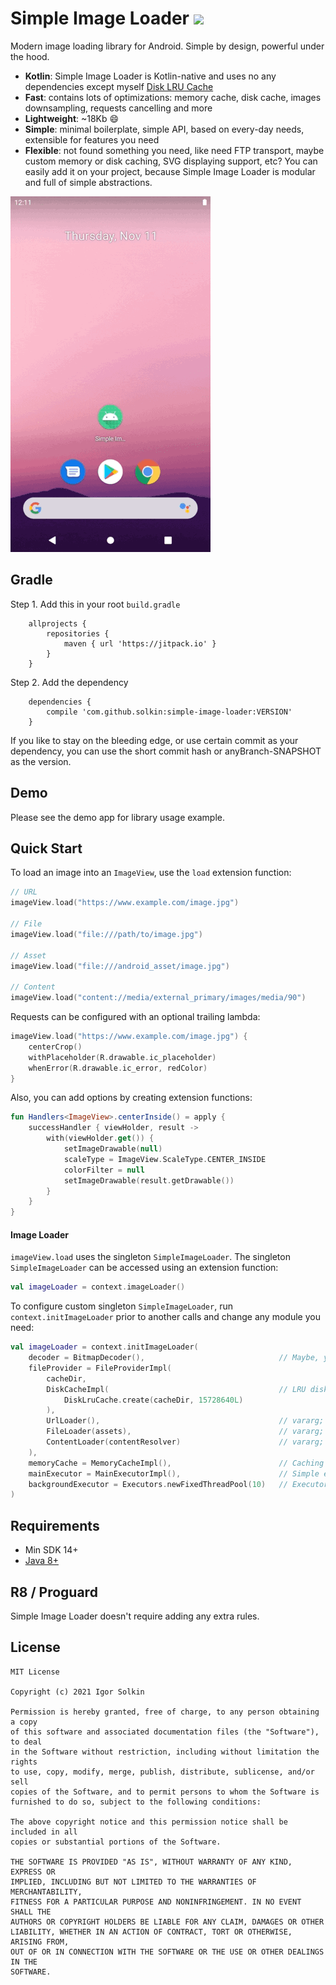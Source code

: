 # Simple Image Loader [![](https://jitpack.io/v/solkin/simple-image-loader.svg)](https://jitpack.io/#solkin/simple-image-loader)

Modern image loading library for Android. Simple by design, powerful under the hood.

- **Kotlin**: Simple Image Loader is Kotlin-native and uses no any dependencies except myself [Disk LRU Cache](https://github.com/solkin/disk-lru-cache)
- **Fast**: contains lots of optimizations: memory cache, disk cache, images downsampling, requests cancelling and more
- **Lightweight**: ~18Kb 😄
- **Simple**: minimal boilerplate, simple API, based on every-day needs, extensible for features you need
- **Flexible**: not found something you need, like need FTP transport, maybe custom memory or disk caching, SVG displaying support, etc? You can easily add it on your project, because Simple Image Loader is modular and full of simple abstractions.

![GifDemo](/art/simple-image-loader-demo.gif)

## Gradle

Step 1. Add this in your root `build.gradle`

```
    allprojects {
        repositories {
            maven { url 'https://jitpack.io' }
        }
    }
```

Step 2. Add the dependency

```
    dependencies {
        compile 'com.github.solkin:simple-image-loader:VERSION'
    }
```

If you like to stay on the bleeding edge, or use certain commit as your dependency, you can use the short commit hash or anyBranch-SNAPSHOT as the version.

## Demo

Please see the demo app for library usage example.

## Quick Start

To load an image into an `ImageView`, use the `load` extension function:

```kotlin
// URL
imageView.load("https://www.example.com/image.jpg")

// File
imageView.load("file:///path/to/image.jpg")

// Asset
imageView.load("file:///android_asset/image.jpg")

// Content
imageView.load("content://media/external_primary/images/media/90")
```

Requests can be configured with an optional trailing lambda:

```kotlin
imageView.load("https://www.example.com/image.jpg") {
    centerCrop()
    withPlaceholder(R.drawable.ic_placeholder)
    whenError(R.drawable.ic_error, redColor)
}
```

Also, you can add options by creating extension functions:

```kotlin
fun Handlers<ImageView>.centerInside() = apply {
    successHandler { viewHolder, result ->
        with(viewHolder.get()) {
            setImageDrawable(null)
            scaleType = ImageView.ScaleType.CENTER_INSIDE
            colorFilter = null
            setImageDrawable(result.getDrawable())
        }
    }
}
```

#### Image Loader

`imageView.load` uses the singleton `SimpleImageLoader`. The singleton `SimpleImageLoader` can be accessed using an extension function:

```kotlin
val imageLoader = context.imageLoader()
```

To configure custom singleton `SimpleImageLoader`, run `context.initImageLoader` prior to another calls and change any module you need:

```kotlin
val imageLoader = context.initImageLoader(
    decoder = BitmapDecoder(),                              // Maybe, you need extraordinary images decoder?
    fileProvider = FileProviderImpl(
        cacheDir,
        DiskCacheImpl(                                      // LRU disk cache for your images
            DiskLruCache.create(cacheDir, 15728640L)
        ),
        UrlLoader(),                                        // vararg; http/https scheme support
        FileLoader(assets),                                 // vararg; file scheme support
        ContentLoader(contentResolver)                      // vararg; content scheme support
    ),
    memoryCache = MemoryCacheImpl(),                        // Caching images on memory
    mainExecutor = MainExecutorImpl(),                      // Simple executor for main thread
    backgroundExecutor = Executors.newFixedThreadPool(10)   // Executor service for background operations
)
```

## Requirements

- Min SDK 14+
- [Java 8+](https://coil-kt.github.io/coil/getting_started/#java-8)

## R8 / Proguard

Simple Image Loader doesn't require adding any extra rules.

## License
    MIT License

    Copyright (c) 2021 Igor Solkin

    Permission is hereby granted, free of charge, to any person obtaining a copy
    of this software and associated documentation files (the "Software"), to deal
    in the Software without restriction, including without limitation the rights
    to use, copy, modify, merge, publish, distribute, sublicense, and/or sell
    copies of the Software, and to permit persons to whom the Software is
    furnished to do so, subject to the following conditions:

    The above copyright notice and this permission notice shall be included in all
    copies or substantial portions of the Software.

    THE SOFTWARE IS PROVIDED "AS IS", WITHOUT WARRANTY OF ANY KIND, EXPRESS OR
    IMPLIED, INCLUDING BUT NOT LIMITED TO THE WARRANTIES OF MERCHANTABILITY,
    FITNESS FOR A PARTICULAR PURPOSE AND NONINFRINGEMENT. IN NO EVENT SHALL THE
    AUTHORS OR COPYRIGHT HOLDERS BE LIABLE FOR ANY CLAIM, DAMAGES OR OTHER
    LIABILITY, WHETHER IN AN ACTION OF CONTRACT, TORT OR OTHERWISE, ARISING FROM,
    OUT OF OR IN CONNECTION WITH THE SOFTWARE OR THE USE OR OTHER DEALINGS IN THE
    SOFTWARE.